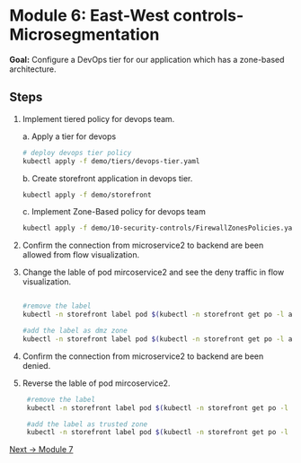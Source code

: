 # Module 6: East-West controls-Microsegmentation

**Goal:** Configure a DevOps tier for our application which has a zone-based architecture.

## Steps



1. Implement tiered policy for devops team. 

    a. Apply a tier for devops

    ```bash
    # deploy devops tier policy
    kubectl apply -f demo/tiers/devops-tier.yaml

    ```

    b. Create storefront application in devops tier.

    ```bash
    kubectl apply -f demo/storefront
    ```

    c. Implement Zone-Based policy for devops team 

    ```bash
    kubectl apply -f demo/10-security-controls/FirewallZonesPolicies.yaml

    ```
2. Confirm the connection from microservice2 to backend are been allowed from flow visualization.


3. Change the lable of pod mircoservice2 and see the deny traffic in flow visualization. 

    ```bash

    #remove the label 
    kubectl -n storefront label pod $(kubectl -n storefront get po -l app=microservice2 -ojsonpath='{.items[0].metadata.name}') fw-zone-

    #add the label as dmz zone
    kubectl -n storefront label pod $(kubectl -n storefront get po -l app=microservice2 -ojsonpath='{.items[0].metadata.name}')  fw-zone=dmz
    ```

4. Confirm the connection from microservice2 to backend are been denied.


5. Reverse the lable of pod mircoservice2. 
   
   ```bash
    #remove the label 
    kubectl -n storefront label pod $(kubectl -n storefront get po -l app=microservice2 -ojsonpath='{.items[0].metadata.name}') fw-zone-

    #add the label as trusted zone
    kubectl -n storefront label pod $(kubectl -n storefront get po -l app=microservice2 -ojsonpath='{.items[0].metadata.name}') fw-zone=trusted
    ```



[Next -> Module 7](../modules/host-protection.md)
